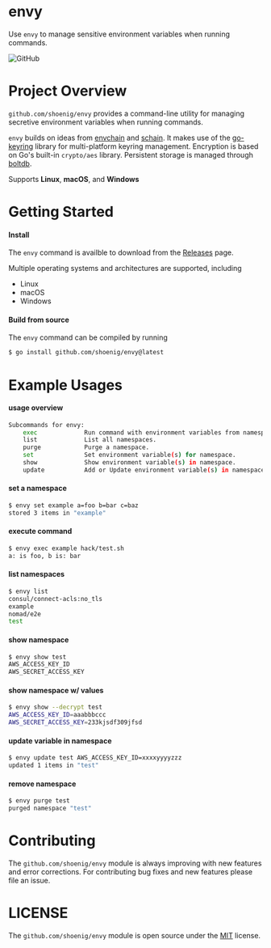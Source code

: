 envy
====

Use `envy` to manage sensitive environment variables when running commands.

![GitHub](https://img.shields.io/github/license/shoenig/envy.svg)

# Project Overview

`github.com/shoenig/envy` provides a command-line utility for managing
secretive environment variables when running commands.

`envy` builds on ideas from [envchain](https://github.com/sorah/envchain) and [schain](https://github.com/evanphx/schain). It makes use of the [go-keyring](https://github.com/zalando/go-keyring) library for multi-platform keyring management. Encryption is based on Go's built-in `crypto/aes` library. Persistent storage is managed through [boltdb](https://github.com/etcd-io/bbolt).

Supports **Linux**, **macOS**, and **Windows**

# Getting Started

#### Install

The `envy` command is availble to download from the [Releases](https://github.com/shoenig/envy/releases) page.

Multiple operating systems and architectures are supported, including

- Linux
- macOS
- Windows

#### Build from source

The `envy` command can be compiled by running
```bash
$ go install github.com/shoenig/envy@latest
```

# Example Usages

#### usage overview
```bash
Subcommands for envy:
	exec             Run command with environment variables from namespace.
	list             List all namespaces.
	purge            Purge a namespace.
	set              Set environment variable(s) for namespace.
	show             Show environment variable(s) in namespace.
	update           Add or Update environment variable(s) in namespace.
```

#### set a namespace
```bash
$ envy set example a=foo b=bar c=baz
stored 3 items in "example"
```

#### execute command
```bash
$ envy exec example hack/test.sh
a: is foo, b is: bar
```

#### list namespaces
```bash
$ envy list
consul/connect-acls:no_tls
example
nomad/e2e
test
```

#### show namespace
```bash
$ envy show test
AWS_ACCESS_KEY_ID
AWS_SECRET_ACCESS_KEY
```

#### show namespace w/ values
```bash
$ envy show --decrypt test
AWS_ACCESS_KEY_ID=aaabbbccc
AWS_SECRET_ACCESS_KEY=233kjsdf309jfsd
```

#### update variable in namespace
```bash
$ envy update test AWS_ACCESS_KEY_ID=xxxxyyyyzzz
updated 1 items in "test"
```

#### remove namespace
```bash
$ envy purge test
purged namespace "test"
```

# Contributing

The `github.com/shoenig/envy` module is always improving with new features
and error corrections. For contributing bug fixes and new features please file
an issue.

# LICENSE

The `github.com/shoenig/envy` module is open source under the [MIT](LICENSE) license.
